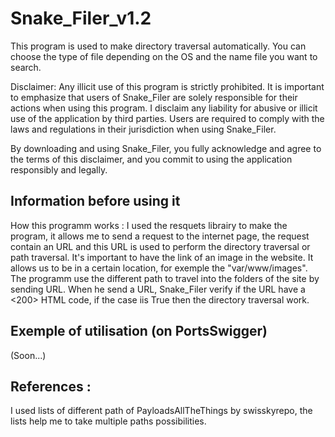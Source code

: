 # Snake_Filer_v1.2
This program is used to make directory traversal automatically. You can choose the type of file depending on the OS and the name file you want to search.


Disclaimer: Any illicit use of this program is strictly prohibited. 
It is important to emphasize that users of Snake_Filer are solely responsible for their actions when using this program. I disclaim any liability for abusive or illicit use of the application by third parties. Users are required to comply with the laws and regulations in their jurisdiction when using Snake_Filer.

By downloading and using Snake_Filer, you fully acknowledge and agree to the terms of this disclaimer, and you commit to using the application responsibly and legally.


Information before using it
-----------------------------
How this programm works :
I used the resquets librairy to make the program, it allows me to send a request to the internet page, the request contain an URL and this URL is used to perform the directory traversal or path traversal.
It's important to have the link of an image in the website. It allows us to be in a certain location, for exemple the "var/www/images". The programm use the different path to travel into the folders of the site by sending URL.
When he send a URL, Snake_Filer verify if the URL have a <200> HTML code, if the case iis True then the directory traversal work.

Exemple of utilisation (on PortsSwigger)
------------------------------------------
(Soon...)

References :
-----------------------------------------------------------------------------------------------------------------------------------------------------------------------------------------------
I used lists of different path of PayloadsAllTheThings by swisskyrepo, the lists help me to take multiple paths possibilities. 

